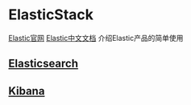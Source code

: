 # ElasticStack

[Elastic官网](https://www.elastic.co/)   [Elastic中文文档](https://www.elastic.co/guide/cn/index.html?baymax=rtp&elektra=home&storm=sub1&iesrc=ctr)    介绍Elastic产品的简单使用


## [Elasticsearch](https://github.com/Letitmiss/ElasticStack/blob/master/blog/Elasticsearch/1.search.md)
## [Kibana](https://github.com/Letitmiss/ElasticStack/blob/master/blog/Kibana/1.kibana.md)
